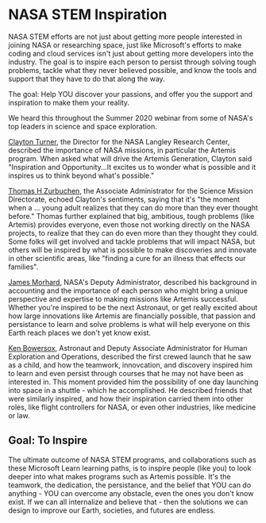 # NASA STEM Inspiration

NASA STEM efforts are not just about getting more people interested in joining NASA or researching space, just like Microsoft's efforts to make coding and cloud services isn't just about getting more developers into the industry. The goal is to inspire each person to persist through solving tough problems, tackle what they never believed possible, and know the tools and support that they have to do that along the way. 

The goal: Help YOU discover your passions, and offer you the support and inspiration to make them your reality.

We heard this throughout the Summer 2020 webinar from some of NASA's top leaders in science and space exploration.

[Clayton Turner](https://www.nasa.gov/feature/langley/clayton-p-turner-director-nasa-langley-research-center), the Director for the NASA Langley Research Center, described the importance of NASA missions, in particular the Artemis program. When asked what will drive the Artemis Generation, Clayton said "Inspiration and Opportunity...It excites us to wonder what is possible and it inspires us to think beyond what's possible."

[Thomas H Zurbuchen](https://science.nasa.gov/about-us/leadership/Thomas-Zurbuchen), the Associate Administrator  for the Science Mission Directorate, echoed Clayton's sentiments, saying that it's "the moment when a ... young adult realizes that they can do more than they ever thought before." Thomas further explained that big, ambitious, tough problems (like Artemis) provides everyone, even those not working directly on the NASA projects, to realize that they can do even more than they thought they could. Some folks will get involved and tackle problems that will impact NASA, but others will be inspired by what is possible to make discoveries and innovate in other scientific areas, like "finding a cure for an illness that effects our families".  

[James Morhard](https://www.nasa.gov/about/highlights/morhard_bio.html), NASA's Deputy Administrator, described his background in accounting and the importance of each person who might bring a unique perspective and expertise to making missions like Artemis successful. Whether you're inspired to be the next Astronaut, or get really excited about how large innovations like Artemis are financially possible, that passion and persistance to learn and solve problems is what will help everyone on this Earth reach places we don't yet know exist.

[Ken Bowersox](https://www.nasa.gov/offices/heo/bowersox-bio.html), Astronaut and Deputy Associate Administrator for Human Exploration and Operations, described the first crewed launch that he saw as a child, and how the teamwork, innovcation, and discovery inspired him to learn and even persist through courses that he may not have been as interested in. This moment provided him the possibility of one day launching into space in a shuttle - which he accomplished. He described friends that were similarly inspired, and how their inspiration carried them into other roles, like flight controllers for NASA, or even other industries, like medicine or law.

## Goal: To Inspire

The ultimate outcome of NASA STEM programs, and collaborations such as these Microsoft Learn learning paths, is to inspire people (like you) to look deeper into what makes programs such as Artemis possible. It's the teamwork, the dedication, the persistance, and the belief that YOU can do anything - YOU can overcome any obstacle, even the ones you don't know exist. If we can all internalize and believe that - then the solutions we can design to improve our Earth, societies, and futures are endless.